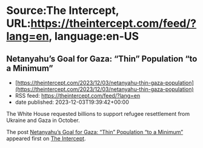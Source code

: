 # Source:The Intercept, URL:https://theintercept.com/feed/?lang=en, language:en-US

## Netanyahu’s Goal for Gaza: “Thin” Population “to a Minimum”
 - [https://theintercept.com/2023/12/03/netanyahu-thin-gaza-population](https://theintercept.com/2023/12/03/netanyahu-thin-gaza-population)
 - RSS feed: https://theintercept.com/feed/?lang=en
 - date published: 2023-12-03T19:39:42+00:00

<p>The White House requested billions to support refugee resettlement from Ukraine and Gaza in October. </p>
<p>The post <a href="https://theintercept.com/2023/12/03/netanyahu-thin-gaza-population/" rel="nofollow">Netanyahu’s Goal for Gaza: “Thin” Population “to a Minimum”</a> appeared first on <a href="https://theintercept.com" rel="nofollow">The Intercept</a>.</p>

